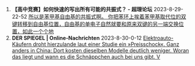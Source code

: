 1. **【高中竞赛】如何快速的写出所有可能的共振式？ - 超理论坛**
   2023-8-29-22-52
   [ 所以是苯甲基自由基的共振式啊。 你把苯环上挨着苯甲基取代位的双键转移到自由基位置，自由基的单电子自然就要和原来双键的另一端交换位置，如此一个个地    ](https://chaoli.club/index.php/9147)
2. **DER SPIEGEL | Online-Nachrichten**
   2023-8-30-0-12
   [ Elektroauto-Käufern droht hierzulande laut einer Studie ein »Preisschock«. Ganz anders in China: Dort kosten dieselben Modelle deutlich weniger. Woran das liegt und wann es die Schnäppchen auch bei uns gibt. V ](https://www.spiegel.de/)

